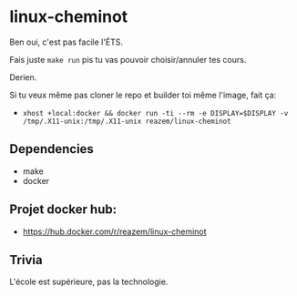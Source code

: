 # linux-cheminot

Ben oui, c'est pas facile l'ÉTS.

Fais juste ``make run`` pis tu vas pouvoir choisir/annuler tes cours.

Derien.

Si tu veux même pas cloner le repo et builder toi même l'image, fait ça:
 - ``xhost +local:docker && docker run -ti --rm -e DISPLAY=$DISPLAY -v /tmp/.X11-unix:/tmp/.X11-unix reazem/linux-cheminot``

## Dependencies

- make
- docker


## Projet docker hub:

- https://hub.docker.com/r/reazem/linux-cheminot

## Trivia

L'école est supérieure, pas la technologie.
